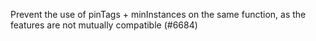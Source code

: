 Prevent the use of pinTags + minInstances on the same function, as the features are not mutually compatible (#6684)
